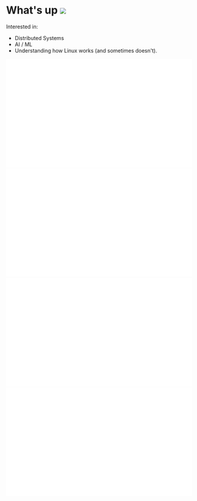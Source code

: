  # What's up <img src="https://github.com/TheDudeThatCode/TheDudeThatCode/blob/master/Assets/Developer.gif" width="50px">

Interested in:
- Distributed Systems 
- AI / ML 
- Understanding how Linux works (and sometimes doesn't).

![](https://raw.githubusercontent.com/0x14Rp/gh-stats/master/generated/overview.svg#gh-dark-mode-only)
![](https://raw.githubusercontent.com/0x14Rp/gh-stats/master/generated/overview.svg#gh-light-mode-only)
![](https://raw.githubusercontent.com/0x14Rp/gh-stats/master/generated/languages.svg#gh-dark-mode-only)
![](https://raw.githubusercontent.com/0x14Rp/gh-stats/master/generated/languages.svg#gh-light-mode-only)









  

